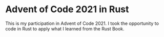 # Advent of Code 2021 in Rust

This is my participation in Advent of Code 2021. I took the opportunity to code in Rust to apply what I learned from the Rust Book.
